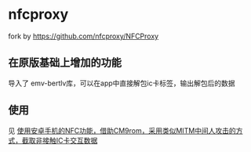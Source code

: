 # nfcproxy
fork by https://github.com/nfcproxy/NFCProxy

## 在原版基础上增加的功能

导入了 emv-bertlv库，可以在app中直接解包ic卡标签，输出解包后的数据

## 使用
见 [使用安卓手机的NFC功能，借助CM9rom，采用类似MITM中间人攻击的方式，截取非接触IC卡交互数据](http://www.xinmeow.com/2018/01/01/%e4%bd%bf%e7%94%a8%e5%ae%89%e5%8d%93%e6%89%8b%e6%9c%ba%e7%9a%84nfc%e5%8a%9f%e8%83%bd%ef%bc%8c%e5%80%9f%e5%8a%a9cm9rom%ef%bc%8c%e9%87%87%e7%94%a8%e7%b1%bb%e4%bc%bcmitm%e4%b8%ad%e9%97%b4%e4%ba%ba/)

